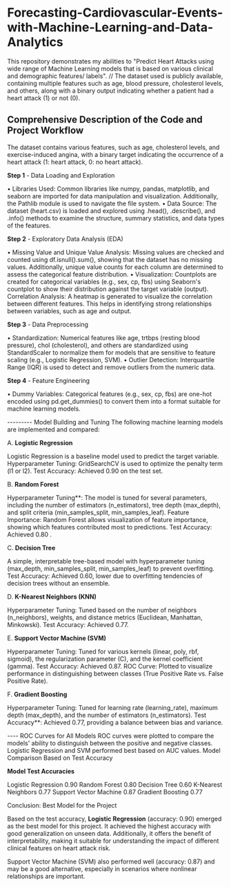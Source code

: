 # Forecasting-Cardiovascular-Events-with-Machine-Learning-and-Data-Analytics

This repository demonstrates my abilities to "Predict Heart Attacks using wide range of Machine Learning models that is based on various clinical and demographic features/ labels". 
// The dataset used is publicly available, containing multiple features such as age, blood pressure, cholesterol levels, and others, along with a binary output indicating whether a patient had a heart attack (1) or not (0).

## Comprehensive Description of the Code and Project Workflow ##

The dataset contains various features, such as age, cholesterol levels, and exercise-induced angina, with a binary target indicating the occurrence of a heart attack (1: heart attack, 0: no heart attack).

**Step 1** - Data Loading and Exploration

• Libraries Used: Common libraries like numpy, pandas, matplotlib, and seaborn are imported for data manipulation and visualization. Additionally, the Pathlib module is used to navigate the file system.
• Data Source: The dataset (heart.csv) is loaded and explored using .head(), .describe(), and .info() methods to examine the structure, summary statistics, and data types of the features.

**Step 2** - Exploratory Data Analysis (EDA) 

• Missing Value and Unique Value Analysis: Missing values are checked and counted using df.isnull().sum(), showing that the dataset has no missing values. Additionally, unique value counts for each column are determined to assess the categorical feature distribution.
• Visualization:
Countplots are created for categorical variables (e.g., sex, cp, fbs) using Seaborn's countplot to show their distribution against the target variable (output).
Correlation Analysis: A heatmap is generated to visualize the correlation between different features. This helps in identifying strong relationships between variables, such as age and output.

**Step 3** - Data Preprocessing

• Standardization: Numerical features like age, trtbps (resting blood pressure), chol (cholesterol), and others are standardized using StandardScaler to normalize them for models that are sensitive to feature scaling (e.g., Logistic Regression, SVM).
• Outlier Detection: Interquartile Range (IQR) is used to detect and remove outliers from the numeric data.

**Step 4** - Feature Engineering

• Dummy Variables: Categorical features (e.g., sex, cp, fbs) are one-hot encoded using pd.get_dummies() to convert them into a format suitable for machine learning models.

--------- Model Building and Tuning The following machine learning models are implemented and compared:

A. **Logistic Regression**

Logistic Regression is a baseline model used to predict the target variable.
Hyperparameter Tuning: GridSearchCV is used to optimize the penalty term (l1 or l2).
Test Accuracy: Achieved 0.90 on the test set.

B. **Random Forest**

Hyperparameter Tuning**: The model is tuned for several parameters, including the number of estimators (n_estimators), tree depth (max_depth), and split criteria (min_samples_split, min_samples_leaf).
Feature Importance: Random Forest allows visualization of feature importance, showing which features contributed most to predictions.
Test Accuracy: Achieved 0.80 .

C. **Decision Tree**

A simple, interpretable tree-based model with hyperparameter tuning (max_depth, min_samples_split, min_samples_leaf) to prevent overfitting.
Test Accuracy: Achieved 0.60, lower due to overfitting tendencies of decision trees without an ensemble.

D. **K-Nearest Neighbors (KNN)**

Hyperparameter Tuning: Tuned based on the number of neighbors (n_neighbors), weights, and distance metrics (Euclidean, Manhattan, Minkowski).
Test Accuracy: Achieved 0.77.

E. **Support Vector Machine (SVM)**

Hyperparameter Tuning: Tuned for various kernels (linear, poly, rbf, sigmoid), the regularization parameter (C), and the kernel coefficient (gamma).
Test Accuracy: Achieved 0.87.
ROC Curve: Plotted to visualize performance in distinguishing between classes (True Positive Rate vs. False Positive Rate).

F. **Gradient Boosting**

Hyperparameter Tuning: Tuned for learning rate (learning_rate), maximum depth (max_depth), and the number of estimators (n_estimators).
Test Accuracy**: Achieved 0.77, providing a balance between bias and variance.


---- ROC Curves for All Models
ROC curves were plotted to compare the models' ability to distinguish between the positive and negative classes. Logistic Regression and SVM performed best based on AUC values.
Model Comparison Based on Test Accuracy

**Model	Test Accuracies**

Logistic Regression	0.90
Random Forest	0.80
Decision Tree	0.60
K-Nearest Neighbors	0.77
Support Vector Machine	0.87
Gradient Boosting	0.77


Conclusion: Best Model for the Project

Based on the test accuracy, **Logistic Regression** (accuracy: 0.90) emerged as the best model for this project. It achieved the highest accuracy with good generalization on unseen data. Additionally, it offers the benefit of interpretability, making it suitable for understanding the impact of different clinical features on heart attack risk.

Support Vector Machine (SVM) also performed well (accuracy: 0.87) and may be a good alternative, especially in scenarios where nonlinear relationships are important.


